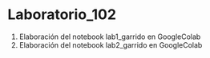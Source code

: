 # Laboratorio_102

1. Elaboración del notebook lab1_garrido en GoogleColab
2. Elaboración del notebook lab2_garrido en GoogleColab
